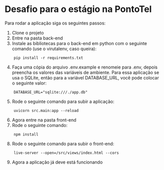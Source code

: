 # Desafio para o estágio na PontoTel

Para rodar a aplicação siga os seguintes passos:

1. Clone o projeto
2. Entre na pasta back-end
3. Instale as bibliotecas para o back-end em python com o seguinte comando (use o virutalenv, caso queira):
```
    pip install -r requirements.txt
```
4. Faça uma cópia do arquivo .env.example e renomeie para .env, depois preencha os valores das variáveis de ambiente. Para essa aplicação se usa o SQLite, então para a variável DATABASE_URL, você pode colocar o seguinte valor:
```
    DATABASE_URL="sqlite:///./app.db"
```
5. Rode o seguinte comando para subir a aplicação:
```
    uvicorn src.main:app --reload
```
6. Agora entre na pasta front-end
7. Rode o seguinte comando:
```
    npm install
``` 
8. Rode o seguinte comando para subir o front-end:
```
    live-server --open=/src/views/index.html --cors
```
9. Agora a aplicação já deve está funcionando